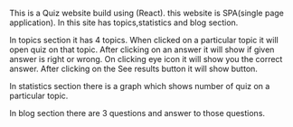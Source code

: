 This is a Quiz website build using (React).
this website is SPA(single page application).
In this site has topics,statistics and blog section.

In topics section it has 4 topics. When clicked on a particular
topic it will open quiz on that topic.
After clicking on an answer it will show if given answer is right or wrong. On clicking eye icon it will show you the correct answer.
After clicking on the See results button it will show button.

In statistics section there is a graph which shows number of quiz on a particular topic.

In blog section there are 3 questions and answer to those questions.